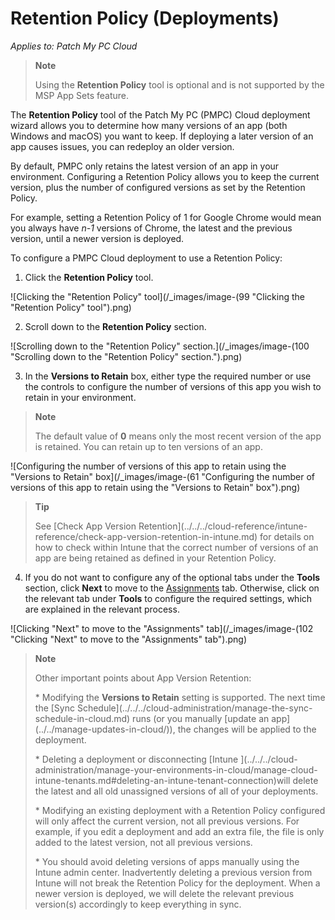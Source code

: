 # Retention Policy (Deployments)

_Applies to: Patch My PC Cloud_

> **Note**
>
> Using the **Retention Policy** tool is optional and is not supported by the MSP App Sets feature.

The **Retention Policy** tool of the Patch My PC (PMPC) Cloud deployment wizard allows you to determine how many versions of an app (both Windows and macOS) you want to keep. If deploying a later version of an app causes issues, you can redeploy an older version.

By default, PMPC only retains the latest version of an app in your environment. Configuring a Retention Policy allows you to keep the current version, plus the number of configured versions as set by the Retention Policy.

For example, setting a Retention Policy of 1 for Google Chrome would mean you always have _n-1_ versions of Chrome, the latest and the previous version, until a newer version is deployed.

To configure a PMPC Cloud deployment to use a Retention Policy:

1. Click the **Retention Policy** tool.

![Clicking the "Retention Policy" tool](/_images/image-(99 "Clicking the \"Retention Policy\" tool").png)

2. Scroll down to the **Retention Policy** section.

![Scrolling down to the "Retention Policy" section.](/_images/image-(100 "Scrolling down to the \"Retention Policy\" section.").png)

3. In the **Versions to Retain** box, either type the required number or use the controls to configure the number of versions of this app you wish to retain in your environment.

> **Note**
>
> The default value of **0** means only the most recent version of the app is retained. You can retain up to ten versions of an app.

![Configuring the number of versions of this app to retain using the "Versions to Retain" box](/_images/image-(61 "Configuring the number of versions of this app to retain using the \"Versions to Retain\" box").png)

> **Tip**
>
> See \[Check App Version Retention]\(../../../cloud-reference/intune-reference/check-app-version-retention-in-intune.md) for details on how to check within Intune that the correct number of versions of an app are being retained as defined in your Retention Policy.

4. If you do not want to configure any of the optional tabs under the **Tools** section, click **Next** to move to the [Assignments](../cloud-assignments-deployment-tab.md) tab. Otherwise, click on the relevant tab under **Tools** to configure the required settings, which are explained in the relevant process.

![Clicking "Next" to move to the "Assignments" tab](/_images/image-(102 "Clicking \"Next\" to move to the \"Assignments\" tab").png)

> **Note**
>
> Other important points about App Version Retention:
>
> \* Modifying the **Versions to Retain** setting is supported. The next time the \[Sync Schedule]\(../../../cloud-administration/manage-the-sync-schedule-in-cloud.md) runs (or you manually \[update an app]\(../../manage-updates-in-cloud/)), the changes will be applied to the deployment.
>
> \* Deleting a deployment or disconnecting \[Intune ]\(../../../cloud-administration/manage-your-environments-in-cloud/manage-cloud-intune-tenants.md#deleting-an-intune-tenant-connection)will delete the latest and all old unassigned versions of all of your deployments.
>
> \* Modifying an existing deployment with a Retention Policy configured will only affect the current version, not all previous versions. For example, if you edit a deployment and add an extra file, the file is only added to the latest version, not all previous versions.
>
> \* You should avoid deleting versions of apps manually using the Intune admin center. Inadvertently deleting a previous version from Intune will not break the Retention Policy for the deployment. When a newer version is deployed, we will delete the relevant previous version(s) accordingly to keep everything in sync.